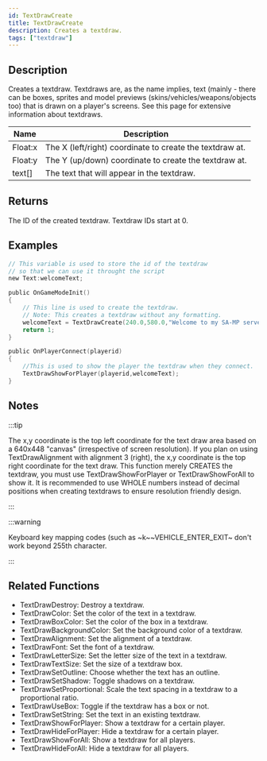 ```yaml
---
id: TextDrawCreate
title: TextDrawCreate
description: Creates a textdraw.
tags: ["textdraw"]
---
```


<TagLinks />

## Description

Creates a textdraw. Textdraws are, as the name implies, text (mainly - there can be boxes, sprites and model previews (skins/vehicles/weapons/objects too) that is drawn on a player's screens. See this page for extensive information about textdraws.

| Name    | Description                                              |
| ------- | -------------------------------------------------------- |
| Float:x | The X (left/right) coordinate to create the textdraw at. |
| Float:y | The Y (up/down) coordinate to create the textdraw at.    |
| text[]  | The text that will appear in the textdraw.               |

## Returns

The ID of the created textdraw. Textdraw IDs start at 0.

## Examples

```c
// This variable is used to store the id of the textdraw
// so that we can use it throught the script
new Text:welcomeText;

public OnGameModeInit()
{
    // This line is used to create the textdraw.
    // Note: This creates a textdraw without any formatting.
    welcomeText = TextDrawCreate(240.0,580.0,"Welcome to my SA-MP server");
    return 1;
}

public OnPlayerConnect(playerid)
{
    //This is used to show the player the textdraw when they connect.
    TextDrawShowForPlayer(playerid,welcomeText);
}
```

## Notes

:::tip

The x,y coordinate is the top left coordinate for the text draw area based on a 640x448 "canvas" (irrespective of screen resolution). If you plan on using TextDrawAlignment with alignment 3 (right), the x,y coordinate is the top right coordinate for the text draw.
This function merely CREATES the textdraw, you must use TextDrawShowForPlayer or TextDrawShowForAll to show it.
It is recommended to use WHOLE numbers instead of decimal positions when creating textdraws to ensure resolution friendly design.

:::

:::warning

Keyboard key mapping codes (such as ~k~~VEHICLE_ENTER_EXIT~ don't work beyond 255th character.

:::

## Related Functions

- TextDrawDestroy: Destroy a textdraw.
- TextDrawColor: Set the color of the text in a textdraw.
- TextDrawBoxColor: Set the color of the box in a textdraw.
- TextDrawBackgroundColor: Set the background color of a textdraw.
- TextDrawAlignment: Set the alignment of a textdraw.
- TextDrawFont: Set the font of a textdraw.
- TextDrawLetterSize: Set the letter size of the text in a textdraw.
- TextDrawTextSize: Set the size of a textdraw box.
- TextDrawSetOutline: Choose whether the text has an outline.
- TextDrawSetShadow: Toggle shadows on a textdraw.
- TextDrawSetProportional: Scale the text spacing in a textdraw to a proportional ratio.
- TextDrawUseBox: Toggle if the textdraw has a box or not.
- TextDrawSetString: Set the text in an existing textdraw.
- TextDrawShowForPlayer: Show a textdraw for a certain player.
- TextDrawHideForPlayer: Hide a textdraw for a certain player.
- TextDrawShowForAll: Show a textdraw for all players.
- TextDrawHideForAll: Hide a textdraw for all players.
